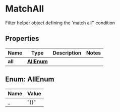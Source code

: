 

# MatchAll

Filter helper object defining the 'match all'' condition

## Properties

| Name | Type | Description | Notes |
|------------ | ------------- | ------------- | -------------|
|**all** | [**AllEnum**](#AllEnum) |  |  |



## Enum: AllEnum

| Name | Value |
|---- | -----|
| _ | &quot;{}&quot; |



